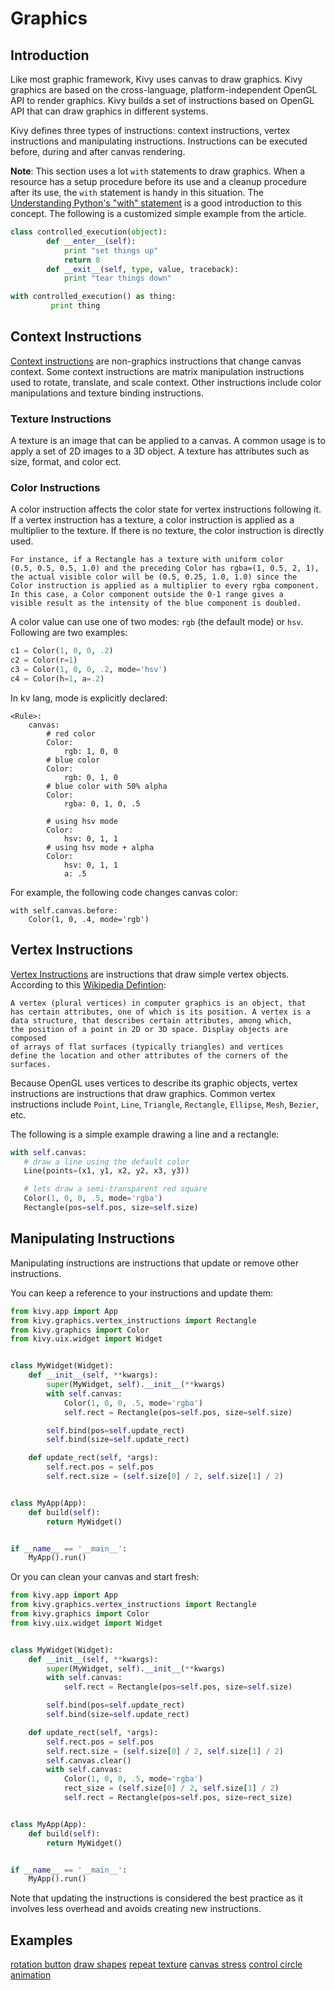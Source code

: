 # Graphics
## Introduction
Like most graphic framework, Kivy uses canvas to draw graphics. 
Kivy graphics are based on the cross-language, platform-independent 
OpenGL API to render graphics. Kivy builds a set of instructions 
based on OpenGL API that can draw graphics in different systems. 

Kivy defines three types of instructions: context instructions, 
vertex instructions and manipulating instructions. 
Instructions can be executed before, during and after canvas rendering. 

**Note**: This section uses a lot `with` statements to 
draw graphics. When a resource has a setup procedure before its use and 
a cleanup procedure after its use, the `with` statement is 
handy in this situation. The [Understanding Python's "with" statement](http://effbot.org/zone/python-with-statement.htm)
is a good introduction to this concept. The following is 
a customized simple example from the article. 
 
```python
class controlled_execution(object):
        def __enter__(self):
            print "set things up"
            return 8
        def __exit__(self, type, value, traceback):
            print "tear things down"

with controlled_execution() as thing:
         print thing
```

## Context Instructions
[Context instructions](http://kivy.org/docs/api-kivy.graphics.context_instructions.html#)
are non-graphics instructions that change canvas context. 
Some context instructions are matrix manipulation instructions used 
to rotate, translate, and scale context. Other instructions include 
color manipulations and texture binding instructions. 

### Texture Instructions
A texture is an image that can be applied to a canvas. A common usage 
is to apply a set of 2D images to a 3D object. A texture has attributes
such as size, format, and color ect. 

### Color Instructions
A color instruction affects the color state for vertex instructions
following it. If a vertex instruction has a texture, a color instruction
is applied as a multiplier to the texture. If there is no texture, 
the color instruction is directly used. 

    For instance, if a Rectangle has a texture with uniform color 
    (0.5, 0.5, 0.5, 1.0) and the preceding Color has rgba=(1, 0.5, 2, 1), 
    the actual visible color will be (0.5, 0.25, 1.0, 1.0) since the 
    Color instruction is applied as a multiplier to every rgba component. 
    In this case, a Color component outside the 0-1 range gives a 
    visible result as the intensity of the blue component is doubled.

A color value can use one of two modes: `rgb` (the default mode) or 
`hsv`. Following are two examples: 

```python
c1 = Color(1, 0, 0, .2)
c2 = Color(r=1)
c3 = Color(1, 0, 0, .2, mode='hsv')
c4 = Color(h=1, a=.2)
```

In kv lang, mode is explicitly declared:

```
<Rule>:
    canvas:
        # red color
        Color:
            rgb: 1, 0, 0
        # blue color
        Color:
            rgb: 0, 1, 0
        # blue color with 50% alpha
        Color:
            rgba: 0, 1, 0, .5

        # using hsv mode
        Color:
            hsv: 0, 1, 1
        # using hsv mode + alpha
        Color:
            hsv: 0, 1, 1
            a: .5
```

For example, the following code changes canvas color: 

```
with self.canvas.before:
    Color(1, 0, .4, mode='rgb')
```


## Vertex Instructions
[Vertex Instructions](http://kivy.org/docs/api-kivy.graphics.vertex_instructions.html#)
are instructions that draw simple vertex objects. According 
to this [Wikipedia Defintion](http://en.wikipedia.org/wiki/Vertex_\(computer_graphics\)): 

    A vertex (plural vertices) in computer graphics is an object, that 
    has certain attributes, one of which is its position. A vertex is a 
    data structure, that describes certain attributes, among which, 
    the position of a point in 2D or 3D space. Display objects are composed 
    of arrays of flat surfaces (typically triangles) and vertices 
    define the location and other attributes of the corners of the surfaces. 

Because OpenGL uses vertices to describe its graphic objects, 
vertex instructions are instructions that draw graphics. 
Common vertex instructions include `Point`, `Line`, `Triangle`, `Rectangle`,
`Ellipse`, `Mesh`, `Bezier`, etc. 

The following is a simple example drawing a line and a rectangle: 

```python
with self.canvas:
   # draw a line using the default color
   Line(points=(x1, y1, x2, y2, x3, y3))

   # lets draw a semi-transparent red square
   Color(1, 0, 0, .5, mode='rgba')
   Rectangle(pos=self.pos, size=self.size)
```

## Manipulating Instructions
Manipulating instructions are instructions that update or remove
other instructions. 

You can keep a reference to your instructions and update them:

```python
from kivy.app import App
from kivy.graphics.vertex_instructions import Rectangle
from kivy.graphics import Color
from kivy.uix.widget import Widget


class MyWidget(Widget):
    def __init__(self, **kwargs):
        super(MyWidget, self).__init__(**kwargs)
        with self.canvas:
            Color(1, 0, 0, .5, mode='rgba')
            self.rect = Rectangle(pos=self.pos, size=self.size)

        self.bind(pos=self.update_rect)
        self.bind(size=self.update_rect)

    def update_rect(self, *args):
        self.rect.pos = self.pos
        self.rect.size = (self.size[0] / 2, self.size[1] / 2)


class MyApp(App):
    def build(self):
        return MyWidget()


if __name__ == '__main__':
    MyApp().run()
```

Or you can clean your canvas and start fresh:

```python
from kivy.app import App
from kivy.graphics.vertex_instructions import Rectangle
from kivy.graphics import Color
from kivy.uix.widget import Widget


class MyWidget(Widget):
    def __init__(self, **kwargs):
        super(MyWidget, self).__init__(**kwargs)
        with self.canvas:
            self.rect = Rectangle(pos=self.pos, size=self.size)

        self.bind(pos=self.update_rect)
        self.bind(size=self.update_rect)

    def update_rect(self, *args):
        self.rect.pos = self.pos
        self.rect.size = (self.size[0] / 2, self.size[1] / 2)
        self.canvas.clear()
        with self.canvas:
            Color(1, 0, 0, .5, mode='rgba')
            rect_size = (self.size[0] / 2, self.size[1] / 2)
            self.rect = Rectangle(pos=self.pos, size=rect_size)


class MyApp(App):
    def build(self):
        return MyWidget()


if __name__ == '__main__':
    MyApp().run()
```

Note that updating the instructions is considered the best practice 
as it involves less overhead and avoids creating new instructions.

## Examples

[rotation button](https://github.com/kivy/kivy/blob/master/examples/canvas/rotation.py)
[draw shapes](https://github.com/kivy/kivy/blob/master/examples/canvas/lines_extended.py)
[repeat texture](https://github.com/kivy/kivy/blob/master/examples/canvas/repeat_texture.py)
[canvas stress](https://github.com/kivy/kivy/blob/master/examples/canvas/canvas_stress.py)
[control circle](https://github.com/kivy/kivy/blob/master/examples/canvas/circle.py)
[animation](https://github.com/kivy/kivy/blob/master/examples/animation/animate.py)
